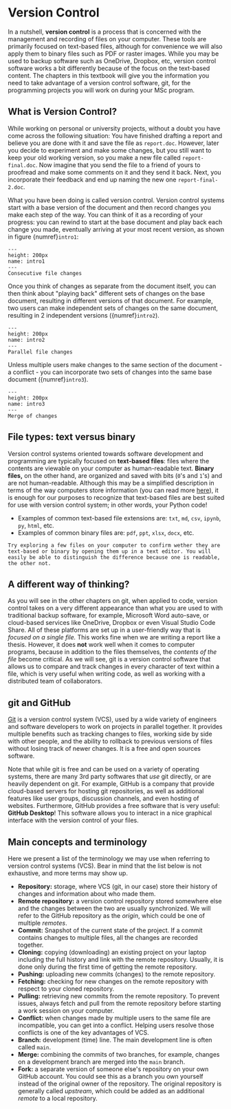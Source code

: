 # Version Control

<!-- This git tutorial was originally modified from Kiril and Riccardo's version from 2022-23. It was converted from LaTeX to md with Pandoc. Original PDF is included for reference. -->

In a nutshell, **version control** is a process that is concerned with the management and recording of files on your computer. These tools are primarily focused on text-based files, although for convenience we will also apply them to binary files such as PDF or raster images. While you may be used to backup software such as OneDrive, Dropbox, etc, version control software works a bit differently because of the focus on the text-based content. The chapters in this textbook will give you the information you need to take advantage of a version control software, git, for the programming projects you will work on during your MSc program.

<!-- authors: Kiril Vasilev, Riccardo Taormina, Robert Lanzafame, Tom van Woudenberg. -->

## What is Version Control?


While working on personal or university projects, without a doubt you have come across the following situation: You have finished drafting a report and believe you are done with it and save the file as `report.doc`. However, later you decide to experiment and make some changes, but you still want to keep your old working version, so you make a new file called `report-final.doc`. Now imagine that you send the file to a friend of yours to proofread and make some comments on it and they send it back. Next, you incorporate their feedback and end up naming the new one `report-final-2.doc`.

What you have been doing is called version control. Version control systems start with a base version of the document and then record changes you make each step of the way. You can think of it as a recording of your progress: you can rewind to start at the base document and play back each change you made, eventually arriving at your most recent version, as shown in figure {numref}`intro1`:

```{figure} https://files.mude.citg.tudelft.nl/intro1.png
---
height: 200px
name: intro1
---
Consecutive file changes
```

Once you think of changes as separate from the document itself, you can then think about "playing back" different sets of changes on the base document, resulting in different versions of that document. For example, two users can make independent sets of changes on the same document, resulting in 2 independent versions ({numref}`intro2`).

```{figure} https://files.mude.citg.tudelft.nl/intro2.png
---
height: 200px
name: intro2
---
Parallel file changes
```

Unless multiple users make changes to the same section of the document - a conflict - you can incorporate two sets of changes into the same base document ({numref}`intro3`).

```{figure} https://files.mude.citg.tudelft.nl/intro3.png
---
height: 200px
name: intro3
---
Merge of changes
```

## File types: text versus binary

Version control systems oriented towards software development and programming are typically focused on **text-based files**: files where the contents are viewable on your computer as human-readable text. **Binary files,** on the other hand, are organized and saved with bits (`0`'s and `1`'s) and are not human-readable. Although this may be a simplified description in terms of the way computers store information (you can read more [here](https://en.wikipedia.org/wiki/Binary_file)), it is enough for our purposes to recognize that text-based files are best suited for use with version control system; in other words, your Python code!

* Examples of common text-based file extensions are: `txt`, `md`, `csv`, `ipynb`, `py`, `html`, etc.
* Examples of common binary files are: `pdf`, `ppt`, `xlsx`, `docx`, etc.

```{admonition} Try it!
Try exploring a few files on your computer to confirm wether they are text-based or binary by opening them up in a text editor. You will easily be able to distinguish the difference because one is readable, the other not.
```

## A different way of thinking?

As you will see in the other chapters on git, when applied to code, version control takes on a very different appearance than what you are used to with traditional backup software, for example, Microsoft Word auto-save, or cloud-based services like OneDrive, Dropbox or even Visual Studio Code Share. All of these platforms are set up in a user-friendly way that is _focused on a single file._ This works fine when we are writing a report like a thesis. However, it does **not** work well when it comes to computer programs, because in addition to the files themselves, the _contents of the file_ become critical. As we will see, git is a version control software that allows us to compare and track changes in every character of text within a file, which is very useful when writing code, as well as working with a distributed team of collaborators.

## git and GitHub

[Git](https://git-scm.com/) is a version control system (VCS), used by a wide variety of engineers and software developers to work on projects in parallel together. It provides multiple benefits such as tracking changes to files, working side by side with other people, and the ability to rollback to previous versions of files without losing track of newer changes. It is a free and open sources software.

Note that while git is free and can be used on a variety of operating systems, there are many 3rd party softwares that _use_ git directly, or are heavily dependent on git. For example, GitHub is a company that provide cloud-based servers for hosting git repositories, as well as additional features like user groups, discussion channels, and even hosting of websites. Furthermore, GitHub provides a free software that is very useful: **GitHub Desktop**! This software allows you to interact in a nice graphical interface with the version control of your files.

## Main concepts and terminology

Here we present a list of the terminology we may use when referring to version control systems (VCS). Bear in mind that the list below is not exhaustive, and more terms may show up.

- **Repository:** storage, where VCS (git, in our case) store their history of changes and information about who made them.
- **Remote repository:** a version control repository stored somewhere else and the changes between the two are usually synchronized. We will refer to the GitHub repository as the *origin*, which could be one of multiple *remotes*.
- **Commit:** Snapshot of the current state of the project. If a commit contains changes to multiple files, all the changes are recorded together.
- **Cloning:** copying (downloading) an existing project on your laptop including the full history and link with the remote repository. Usually, it is done only during the first time of getting the remote repository.
- **Pushing:** uploading new commits (changes) to the remote repository.
- **Fetching:** checking for new changes on the remote repository with respect to your cloned repository.
- **Pulling:** retrieving new commits from the remote repository. To prevent issues, always fetch and pull from the remote repository before starting a work session on your computer.
- **Conflict:** when changes made by multiple users to the same file are incompatible, you can get into a conflict. Helping users resolve those conflicts is one of the key advantages of VCS.
- **Branch:** development (time) line. The main development line is often called `main`.
- **Merge:** combining the commits of two branches, for example, changes on a development branch are merged into the `main` branch.
- **Fork:** a separate version of someone else's repository on your own GitHub account. You could see this as a branch you own yourself instead of the original owner of the repository. The original repository is generally called *upstream*, which could be added as an additional *remote* to a local repository.